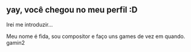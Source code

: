 ## yay, você chegou no meu perfil :D
Irei me introduzir...

Meu nome é fida, sou compositor e faço uns games de vez em quando.
gamin2
